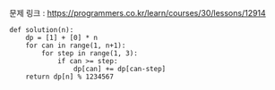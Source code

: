 문제 링크 : https://programmers.co.kr/learn/courses/30/lessons/12914

```
def solution(n):
    dp = [1] + [0] * n
    for can in range(1, n+1):
        for step in range(1, 3):
            if can >= step:
                dp[can] += dp[can-step]
    return dp[n] % 1234567
```

